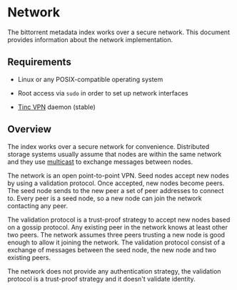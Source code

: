 # Network

The bittorrent metadata index works over a secure network. This document
provides information about the network implementation.

## Requirements

* Linux or any POSIX-compatible operating system

* Root access via ```sudo``` in order to set up network interfaces

* [Tinc VPN](http://tinc-vpn.org/) daemon (stable)

## Overview

The index works over a secure network for convenience. Distributed storage
systems usually assume that nodes are within the same network and they use
[multicast](https://en.wikipedia.org/wiki/Multicast) to exchange messages
between nodes.

The network is an open point-to-point VPN. Seed nodes accept new nodes by using
a validation protocol. Once accepted, new nodes become peers. The seed node
sends to the new peer a set of peer addresses to connect to. Every peer is a
seed node, so a new node can join the network contacting any peer.

The validation protocol is a trust-proof strategy to accept new nodes based on a
gossip protocol. Any existing peer in the network knows at least other two
peers. The network assumes three peers trusting a new node is good enough to
allow it joining the network. The validation protocol consist of a exchange of
messages between the seed node, the new node and two existing peers.

The network does not provide any authentication strategy, the validation
protocol is a trust-proof strategy and it doesn't validate identity.
